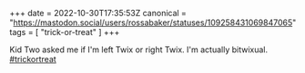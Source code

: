 +++
date = 2022-10-30T17:35:53Z
canonical = "https://mastodon.social/users/rossabaker/statuses/109258431069847065"
tags = [ "trick-or-treat" ]
+++

<p>Kid Two asked me if I&#39;m left Twix or right Twix.  I&#39;m actually bitwixual. <a href="https://mastodon.social/tags/trickortreat" class="mention hashtag" rel="tag">#<span>trickortreat</span></a></p>

